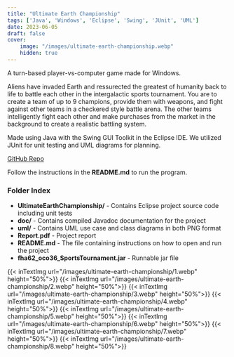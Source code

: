 ```yaml
---
title: "Ultimate Earth Championship"
tags: ['Java', 'Windows', 'Eclipse', 'Swing', 'JUnit', 'UML']
date: 2023-06-05
draft: false
cover:
    image: "/images/ultimate-earth-championship.webp"
    hidden: true
---
```

A turn-based player-vs-computer game made for Windows.

Aliens have invaded Earth and ressurected the greatest of humanity back to life to battle each other in the intergalactic sports tournament.
You are to create a team of up to 9 champions, provide them with weapons, and fight against other teams in a checkered style battle arena.
The other teams intelligently fight each other and make purchases from the market in the background to create a realistic battling system.

Made using Java with the Swing GUI Toolkit in the Eclipse IDE.
We utilized JUnit for unit testing and UML diagrams for planning.


[GitHub Repo](https://github.com/FarzadHayat/ultimate-earth-championship)


Follow the instructions in the **README.md** to run the program.


### Folder Index
 - **UltimateEarthChampionship/** - Contains Eclipse project source code including unit tests
 - **doc/** - Contains compiled Javadoc documentation for the project
 - **uml/** - Contains UML use case and class diagrams in both PNG format
 - **Report.pdf** - Project report
 - **README.md** - The file containing instructions on how to open and run the project
 - **fha62_oco36_SportsTournament.jar** - Runnable jar file

{{< inTextImg url="/images/ultimate-earth-championship/1.webp" height="50%">}}
{{< inTextImg url="/images/ultimate-earth-championship/2.webp" height="50%">}}
{{< inTextImg url="/images/ultimate-earth-championship/3.webp" height="50%">}}
{{< inTextImg url="/images/ultimate-earth-championship/4.webp" height="50%">}}
{{< inTextImg url="/images/ultimate-earth-championship/5.webp" height="50%">}}
{{< inTextImg url="/images/ultimate-earth-championship/6.webp" height="50%">}}
{{< inTextImg url="/images/ultimate-earth-championship/7.webp" height="50%">}}
{{< inTextImg url="/images/ultimate-earth-championship/8.webp" height="50%">}}